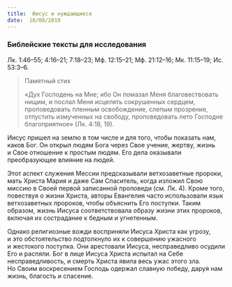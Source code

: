 ```yaml
---
title:  Иисус и нуждающиеся
date:  10/08/2019
---
```


### Библейские тексты для исследования
Лк. 1:46–55; 4:16–21; 7:18–23; Мф. 12:15–21; Мф. 21:12–16; Мк. 11:15–19; Ис. 53:3–6.

> <p>Памятный стих</p>
> «Дух Господень на Мне; ибо Он помазал Меня благовествовать нищим, и послал Меня исцелять сокрушенных сердцем, проповедовать пленным освобождение, слепым прозрение, отпустить измученных на свободу, проповедовать лето Господне благоприятное» (Лк. 4:18, 19).

Иисус пришел на землю в том числе и для того, чтобы показать нам, каков Бог. Он открыл людям Бога через Свое учение, жертву, жизнь и Свое отношение к простым людям. Его дела оказывали преобразующее влияние на людей.

Этот аспект служения Мессии предсказывали ветхозаветные пророки, мать Христа Мария и даже Сам Спаситель, когда изложил Свою миссию в Своей первой записанной проповеди (см. Лк. 4). Кроме того, повествуя о жизни Христа, авторы Евангелия часто использовали язык ветхозаветных пророков, чтобы объяснить Его поступки. Таким образом, жизнь Иисуса соответствовала образу жизни этих пророков, включая их сострадание к бедным и угнетенным.

Однако религиозные вожди восприняли Иисуса Христа как угрозу, и это обстоятельство подтолкнуло их к совершению ужасного и жестокого поступка. Они арестовали Иисуса, несправедливо осудили Его и распяли. Бог в лице Иисуса Христа испытал на Себе несправедливость, и смерть Христа явила весь ужас этого зла. Но Своим воскресением Господь одержал славную победу, даруя нам жизнь, благость и спасение.